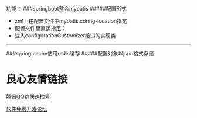 功能：
###springboot整合mybatis
#####配置形式
- xml：在配置文件中mybatis.config-location指定
- 配置文件里直接指定：
- 注入configurationCustomizer接口的实现类
******************************



###spring cache使用redis缓存
#####配置对象以json格式存储






 # 良心友情链接

[腾讯QQ群快速检索](http://u.720life.cn/s/8cf73f7c)

[软件免费开发论坛](http://u.720life.cn/s/bbb01dc0)